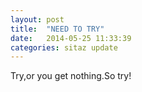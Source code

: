 ```yaml
---
layout: post
title:  "NEED TO TRY"
date:   2014-05-25 11:33:39
categories: sitaz update
---   
```

Try,or you get nothing.So try!